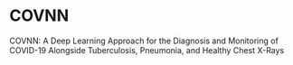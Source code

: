# COVNN
COVNN: A Deep Learning Approach for the Diagnosis and Monitoring of COVID-19 Alongside Tuberculosis, Pneumonia, and Healthy Chest X-Rays 

